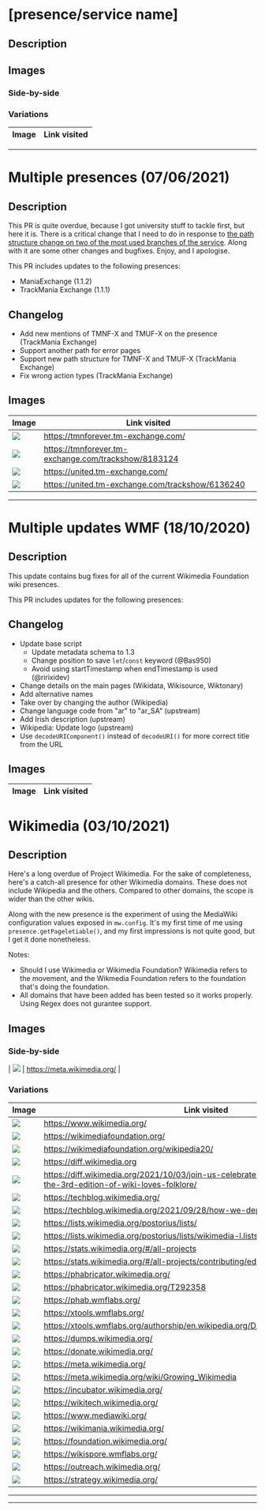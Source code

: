 # [presence/service name]

## Description

## Images

### Side-by-side

### Variations

| Image | Link visited |
| ----- | ------------ |

----

# Multiple presences (07/06/2021)

## Description

This PR is quite overdue, because I got university stuff to tackle first, but here it is. There is a critical change that I need to do in response to [the path structure change on two of the most used branches of the service](https://tmnforever.tm-exchange.com/newssearch). Along with it are some other changes and bugfixes. Enjoy, and I apologise.

This PR includes updates to the following presences:

- ManiaExchange (1.1.2)
- TrackMania Exchange (1.1.1)

## Changelog

- Add new mentions of TMNF-X and TMUF-X on the presence (TrackMania Exchange)
- Support another path for error pages
- Support new path structure for TMNF-X and TMUF-X (TrackMania Exchange)
- Fix wrong action types (TrackMania Exchange)

## Images

| Image | Link visited |
| ----- | ------------ |
| ![](https://user-images.githubusercontent.com/11584103/133931904-59f4f905-4a0a-4a3f-a51c-e4c2c2709e47.png) | https://tmnforever.tm-exchange.com/ |
| ![](https://user-images.githubusercontent.com/11584103/133931907-210cd268-82e2-4848-b76d-d8f1f7f66fa4.png) | https://tmnforever.tm-exchange.com/trackshow/8183124 |
| ![](https://user-images.githubusercontent.com/11584103/133931909-ad2966ab-4bdf-4904-ba2f-6c03afc57fd9.png) | https://united.tm-exchange.com/ |
| ![](https://user-images.githubusercontent.com/11584103/133931911-79fbaf62-16df-4a13-80ea-662378348fcf.png) | https://united.tm-exchange.com/trackshow/6136240 |

----

# Multiple updates WMF (18/10/2020) 

## Description

This update contains bug fixes for all of the current Wikimedia Foundation wiki presences.

This PR includes updates for the following presences:

## Changelog

- Update base script
  - Update metadata schema to 1.3
  - Change position to save `let`/`const` keyword (@Bas950)
  - Avoid using startTimestamp when endTimestamp is used (@ririxidev)
- Change details on the main pages (Wikidata, Wikisource, Wiktonary)
- Add alternative names
- Take over by changing the author (Wikipedia)
- Change language code from "ar" to "ar_SA" (upstream)
- Add Irish description (upstream)
- Wikipedia: Update logo (upstream)
- Use `decodeURIComponent()` instead of `decodeURI()` for more correct title from the URL

## Images

| Image | Link visited |
| ----- | ------------ |

# Wikimedia (03/10/2021) 

## Description

Here's a long overdue of Project Wikimedia. For the sake of completeness, here's a catch-all presence for other Wikimedia domains. These does not include Wikipedia and the others. Compared to other domains, the scope is wider than the other wikis. 

Along with the new presence is the experiment of using the MediaWiki configuration values exposed in `mw.config`. It's my first time of me using `presence.getPageletiable()`, and my first impressions is not quite good, but I get it done nonetheless.

Notes:
- Should I use Wikimedia or Wikimedia Foundation? Wikimedia refers to the movement, and the Wikmedia Foundation refers to the foundation that's doing the foundation.
- All domains that have been added has been tested so it works properly. Using Regex does not gurantee support.

## Images

### Side-by-side
| ![](https://user-images.githubusercontent.com/11584103/135749944-4a8ead39-f0b4-4251-be54-fb3d97bdd6f6.png)
 | https://meta.wikimedia.org/ |

### Variations

| Image | Link visited |
| ----- | ------------ |
| ![](https://user-images.githubusercontent.com/11584103/135749804-6767e8ba-921b-4c0c-af05-97909daa166b.png) | https://www.wikimedia.org/ |
| ![](https://user-images.githubusercontent.com/11584103/135749806-9f684ed2-ada0-4d51-9d46-9705a2e20200.png) | https://wikimediafoundation.org/ |
| ![](https://user-images.githubusercontent.com/11584103/135749808-2b4212bd-d4ce-4360-92a9-00e53147de61.png) | https://wikimediafoundation.org/wikipedia20/ |
| ![](https://user-images.githubusercontent.com/11584103/135750962-2ce2284a-a263-4848-a417-37cdeaaee03e.png) | https://diff.wikimedia.org |
| ![](https://user-images.githubusercontent.com/11584103/135750963-9546efaa-af82-445d-af9b-deea722e7cf4.png) | https://diff.wikimedia.org/2021/10/03/join-us-celebrate-the-eureka-effects-of-the-3rd-edition-of-wiki-loves-folklore/ |
| ![](https://user-images.githubusercontent.com/11584103/135750964-62125c6c-39cf-4f7a-a47e-3d342758f3c1.png) | https://techblog.wikimedia.org/ |
| ![](https://user-images.githubusercontent.com/11584103/135750965-6b83bb9c-94b5-4048-9524-2ac1972399c1.png) | https://techblog.wikimedia.org/2021/09/28/how-we-deploy-code/ |
| ![](https://user-images.githubusercontent.com/11584103/135749816-56a91684-f73c-4a33-99cc-d670f0d60e3a.png) | https://lists.wikimedia.org/postorius/lists/ |
| ![](https://user-images.githubusercontent.com/11584103/135749818-ee815775-54cc-4bb5-855d-042fac1bf767.png) | https://lists.wikimedia.org/postorius/lists/wikimedia-l.lists.wikimedia.org/ |
| ![](https://user-images.githubusercontent.com/11584103/135749819-2c1dada0-c91b-4a07-908e-1d19abd1fe30.png) | https://stats.wikimedia.org/#/all-projects |
| ![](https://user-images.githubusercontent.com/11584103/135749821-9d60bfea-2685-4c3b-9e58-c1d0be671e46.png) | https://stats.wikimedia.org/#/all-projects/contributing/edits/normal|bar|2-year|~total|monthly |
| ![](https://user-images.githubusercontent.com/11584103/135749825-e5a647a8-b066-4c27-a0af-13b8029bae18.png) | https://phabricator.wikimedia.org/ |
| ![](https://user-images.githubusercontent.com/11584103/135749828-8f0a0ab9-cf53-4425-838a-94286f5449f8.png) | https://phabricator.wikimedia.org/T292358 |
| ![](https://user-images.githubusercontent.com/11584103/135749831-a6a24316-7471-49c4-b660-cee986d3709a.png) | https://phab.wmflabs.org/ |
| ![](https://user-images.githubusercontent.com/11584103/135749833-7cbf2c2b-e836-4926-b414-4cd06f124d0d.png) | https://xtools.wmflabs.org/ |
| ![](https://user-images.githubusercontent.com/11584103/135749838-30d2f071-a217-4cc7-918b-d149a87e7de0.png) | https://xtools.wmflabs.org/authorship/en.wikipedia.org/Discord%20%28software%29/ |
| ![](https://user-images.githubusercontent.com/11584103/135749843-ebc19818-5ddd-4a53-89e9-9291970ec657.png) | https://dumps.wikimedia.org/ |
| ![](https://user-images.githubusercontent.com/11584103/135749844-f316623c-1d93-48bd-945a-0d89a2602aaf.png) | https://donate.wikimedia.org/ |
| ![](https://user-images.githubusercontent.com/11584103/135749846-ded61f61-8784-4228-9141-e4a82b6342d9.png) | https://meta.wikimedia.org/ |
| ![](https://user-images.githubusercontent.com/11584103/135749847-31ba8280-55f3-4af4-9a17-29e8d9666ca2.png) | https://meta.wikimedia.org/wiki/Growing_Wikimedia |
| ![](https://user-images.githubusercontent.com/11584103/135749848-012602b2-0af8-4b9a-bff7-47ef9cfd5977.png) | https://incubator.wikimedia.org/ |
| ![](https://user-images.githubusercontent.com/11584103/135749849-a4c6a336-acc3-40f9-a7ef-f13c1cab32fa.png) | https://wikitech.wikimedia.org/ |
| ![](https://user-images.githubusercontent.com/11584103/135749850-15a25f51-437b-43b8-8520-73a626fa9669.png) | https://www.mediawiki.org/ |
| ![](https://user-images.githubusercontent.com/11584103/135749852-7a89f8c2-ae8b-4fe5-8866-33adfb2174bb.png) | https://wikimania.wikimedia.org/ |
| ![](https://user-images.githubusercontent.com/11584103/135749853-c19b562b-d700-494f-a913-da736f82ee73.png) | https://foundation.wikimedia.org/ |
| ![](https://user-images.githubusercontent.com/11584103/135749855-d8ae3639-c2c7-4f0b-9874-cf02a5803abf.png) | https://wikispore.wmflabs.org/ |
| ![](https://user-images.githubusercontent.com/11584103/135749856-7f82ad17-d477-401f-a8f2-52abb3b2475b.png) | https://outreach.wikimedia.org/ |
| ![](https://user-images.githubusercontent.com/11584103/135749857-b94ee862-caac-4ddd-958c-b6776caafb65.png) | https://strategy.wikimedia.org/ |


----

<!-- 
var images = ``.split("\n")

var links = ``.split("\n")

console.log(images.length, links.length, images.length === links.length)

images = images.map(value => value.replace(/\[.+\]/, "[]"))
var result = images.map((value, index) => {
	if (value !== "") return `| ${value} | ${links[index]} |`
})
console.log(result.join("\n"))
-->

---